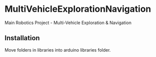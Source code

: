 MultiVehicleExplorationNavigation
=================================

Main Robotics Project - Multi-Vehicle Exploration &amp; Navigation


Installation
---
Move folders in libraries into arduino libraries folder.
